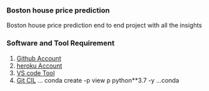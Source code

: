 ### Boston house price prediction
Boston house price prediction end to end project with all the insights
### Software and Tool Requirement 
1. [Github Account](https://github.com)
2. [heroku Account](https://www.heroku.com/)
3. [VS code Tool](https://code.visualstudio.com/)
4. [Git CIL](https://git-scm.com/downloads)
...
conda create  -p view p python**3.7 -y
...conda



